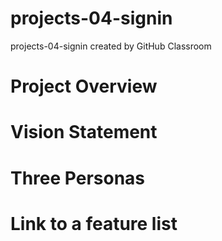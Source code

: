 # projects-04-signin
projects-04-signin created by GitHub Classroom

# Project Overview

# Vision Statement 

# Three Personas

# Link to  a feature list
